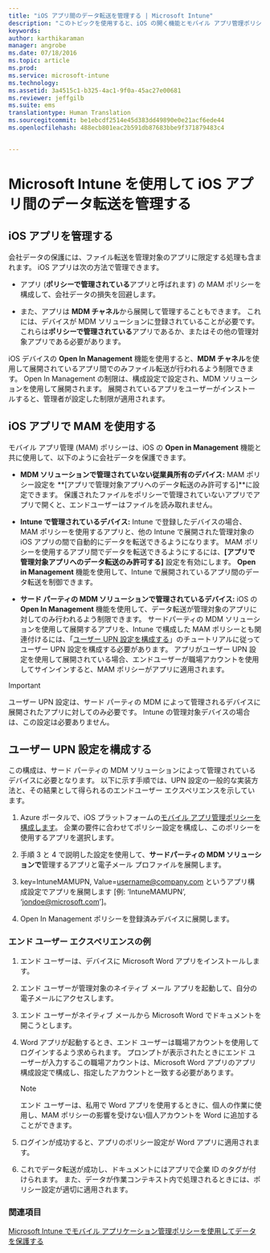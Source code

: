 ```yaml
---
title: "iOS アプリ間のデータ転送を管理する | Microsoft Intune"
description: "このトピックを使用すると、iOS の開く機能とモバイル アプリ管理ポリシーを使用してアプリ間のデータ転送を管理する方法を把握できます。"
keywords: 
author: karthikaraman
manager: angrobe
ms.date: 07/18/2016
ms.topic: article
ms.prod: 
ms.service: microsoft-intune
ms.technology: 
ms.assetid: 3a4515c1-b325-4ac1-9f0a-45ac27e00681
ms.reviewer: jeffgilb
ms.suite: ems
translationtype: Human Translation
ms.sourcegitcommit: be1ebcdf2514e45d383dd49890e0e21acf6ede44
ms.openlocfilehash: 488ecb801eac2b591db87683bbe9f371879483c4


---
```


# Microsoft Intune を使用して iOS アプリ間のデータ転送を管理する
## iOS アプリを管理する
会社データの保護には、ファイル転送を管理対象のアプリに限定する処理も含まれます。  iOS アプリは次の方法で管理できます。

-   アプリ (**ポリシーで管理されている**アプリと呼ばれます) の MAM ポリシーを構成して、会社データの損失を回避します。

-   また、アプリは **MDM チャネル**から展開して管理することもできます。  これには、デバイスが MDM ソリューションに登録されていることが必要です。 これらは**ポリシーで管理されている**アプリであるか、またはその他の管理対象アプリである必要があります。

iOS デバイスの **Open In Management** 機能を使用すると、**MDM チャネル**を使用して展開されているアプリ間でのみファイル転送が行われるよう制限できます。 Open In Management の制限は、構成設定で設定され、MDM ソリューションを使用して展開されます。  展開されているアプリをユーザーがインストールすると、管理者が設定した制限が適用されます。
##  iOS アプリで MAM を使用する
モバイル アプリ管理 (MAM) ポリシーは、iOS の **Open in Management** 機能と共に使用して、以下のように会社データを保護できます。

-   **MDM ソリューションで管理されていない従業員所有のデバイス:** MAM ポリシー設定を **[アプリで管理対象アプリへのデータ転送のみ許可する]**に設定できます。 保護されたファイルをポリシーで管理されていないアプリでアプリで開くと、エンドユーザーはファイルを読み取れません。

-   **Intune で管理されているデバイス:** Intune で登録したデバイスの場合、MAM ポリシーを使用するアプリと、他の Intune で展開された管理対象の iOS アプリの間で自動的にデータを転送できるようになります。 MAM ポリシーを使用するアプリ間でデータを転送できるようにするには、**[アプリで管理対象アプリへのデータ転送のみ許可する]** 設定を有効にします。 **Open in Management** 機能を使用して、Intune で展開されているアプリ間のデータ転送を制御できます。   

-   **サード パーティの MDM ソリューションで管理されているデバイス:** iOS の **Open In Management** 機能を使用して、データ転送が管理対象のアプリに対してのみ行われるよう制限できます。
サードパーティの MDM ソリューションを使用して展開するアプリを、Intune で構成した MAM ポリシーとも関連付けるには、「[ユーザー UPN 設定を構成する](#configure-user-upn-setting)」のチュートリアルに従ってユーザー UPN 設定を構成する必要があります。  アプリがユーザー UPN 設定を使用して展開されている場合、エンドユーザーが職場アカウントを使用してサインインすると、MAM ポリシーがアプリに適用されます。

> [!IMPORTANT]
> ユーザー UPN 設定は、サード パーティの MDM によって管理されるデバイスに展開されたアプリに対してのみ必要です。  Intune の管理対象デバイスの場合は、この設定は必要ありません。

## ユーザー UPN 設定を構成する
この構成は、サード パーティの MDM ソリューションによって管理されているデバイスに必要となります。 以下に示す手順では、UPN 設定の一般的な実装方法と、その結果として得られるのエンドユーザー エクスペリエンスを示しています。


1.  Azure ポータルで、iOS プラットフォームの[モバイル アプリ管理ポリシーを構成します](create-and-deploy-mobile-app-management-policies-with-microsoft-intune.md)。 企業の要件に合わせてポリシー設定を構成し、このポリシーを使用するアプリを選択します。

2.  手順 3 と 4 で説明した設定を使用して、**サードパーティの MDM ソリューションで**管理するアプリと電子メール プロファイルを展開します。

3.  key=IntuneMAMUPN, Value=<username@company.com> というアプリ構成設定でアプリを展開します [例: ‘IntuneMAMUPN’, ‘jondoe@microsoft.com’]。

4.  Open In Management ポリシーを登録済みデバイスに展開します。

### エンド ユーザー エクスペリエンスの例

1.  エンド ユーザーは、デバイスに Microsoft Word アプリをインストールします。

2.  エンド ユーザーが管理対象のネイティブ メール アプリを起動して、自分の電子メールにアクセスします。

3.  エンド ユーザーがネイティブ メールから Microsoft Word でドキュメントを開こうとします。

4.  Word アプリが起動するとき、エンド ユーザーは職場アカウントを使用してログインするよう求められます。  プロンプトが表示されたときにエンド ユーザーが入力するこの職場アカウントは、Microsoft Word アプリのアプリ構成設定で構成し、指定したアカウントと一致する必要があります。

    > [!NOTE]
    > エンド ユーザーは、私用で Word アプリを使用するときに、個人の作業に使用し、MAM ポリシーの影響を受けない個人アカウントを Word に追加することができます。

5.  ログインが成功すると、アプリのポリシー設定が Word アプリに適用されます。

6.  これでデータ転送が成功し、ドキュメントにはアプリで企業 ID のタグが付けられます。 また、データが作業コンテキスト内で処理されるときには、ポリシー設定が適切に適用されます。

### 関連項目
[Microsoft Intune でモバイル アプリケーション管理ポリシーを使用してデータを保護する](protect-app-data-using-mobile-app-management-policies-with-microsoft-intune.md)



<!--HONumber=Jul16_HO5-->


